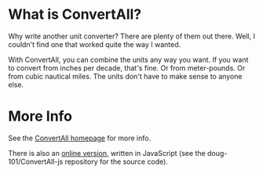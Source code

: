 # What is ConvertAll?

Why write another unit converter? There are plenty of them out there. Well, I
couldn't find one that worked quite the way I wanted.

With ConvertAll, you can combine the units any way you want. If you want to
convert from inches per decade, that's fine. Or from meter-pounds. Or from
cubic nautical miles. The units don't have to make sense to anyone else.

# More Info

See the [ConvertAll homepage](http://convertall.bellz.org) for more info.

There is also an [online version](http://convertall-js.bellz.org), written in
JavaScript (see the doug-101/ConvertAll-js repository for the source code).

